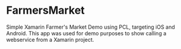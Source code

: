 FarmersMarket
=============

Simple Xamarin Farmer's Market Demo using PCL, targeting iOS and Android. This app was used for demo purposes to show calling a webservice from a Xamarin project.
